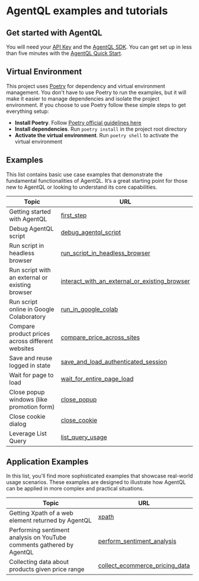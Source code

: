 # AgentQL examples and tutorials

## Get started with AgentQL

You will need your [API Key](https://dev.agentql.com/) and the [AgentQL SDK](https://docs.agentql.com/installation/sdk-installation). You can get set up in less than five minutes with the [AgentQL Quick Start](https://docs.agentql.com/quick-start).

## Virtual Environment

This project uses [Poetry](https://python-poetry.org/docs/) for dependency and virtual environment management.
You don't have to use Poetry to run the examples, but it will make it easier to manage dependencies and isolate the project environment.
If you choose to use Poetry follow these simple steps to get everything setup:

- **Install Poetry**. Follow [Poetry official guidelines here](https://python-poetry.org/docs/#installing-with-the-official-installer)
- **Install dependencies**. Run `poetry install` in the project root directory
- **Activate the virtual environment**. Run `poetry shell` to activate the virtual environment

## Examples

This list contains basic use case examples that demonstrate the fundamental functionalities of AgentQL. It’s a great starting point for those new to AgentQL or looking to understand its core capabilities.

| Topic                                            | URL                                                                                                                                                     |
| ------------------------------------------------ | ------------------------------------------------------------------------------------------------------------------------------------------------------- |
| Getting started with AgentQL                     | [first_step](https://github.com/tinyfish-io/fish-tank/tree/main/examples/first_steps)                                                                   |
| Debug AgentQL script                             | [debug_agentql_script](https://github.com/tinyfish-io/fish-tank/tree/main/examples/debug_script)                                                        |
| Run script in headless browser                   | [run_script_in_headless_browser](https://github.com/tinyfish-io/fish-tank/tree/main/examples/run_script_in_headless_browser)                            |
| Run script with an external or existing browser  | [interact_with_an_external_or_existing_browser](https://github.com/tinyfish-io/fish-tank/tree/main/examples/interact_with_external_or_existing_browser) |
| Run script online in Google Colaboratory         | [run_in_google_colab](./examples/run_script_online_in_google_colab)                                                                                     |
| Compare product prices across different websites | [compare_price_across_sites](https://github.com/tinyfish-io/fish-tank/tree/main/examples/compare_product_prices)                                        |
| Save and reuse logged in state                   | [save_and_load_authenticated_session](https://github.com/tinyfish-io/fish-tank/tree/main/examples/save_and_load_authenticated_session)                  |
| Wait for page to load                            | [wait_for_entire_page_load](https://github.com/tinyfish-io/fish-tank/tree/main/examples/wait_for_entire_page_load)                                      |
| Close popup windows (like promotion form)        | [close_popup](https://github.com/tinyfish-io/fish-tank/tree/main/examples/close_popup)                                                                  |
| Close cookie dialog                              | [close_cookie](https://github.com/tinyfish-io/fish-tank/tree/main/examples/close_cookie_dialog)                                                         |
| Leverage List Query                              | [list_query_usage](https://github.com/tinyfish-io/fish-tank/tree/main/examples/list_query_usage)                                                        |

## Application Examples

In this list, you'll find more sophisticated examples that showcase real-world usage scenarios. These examples are designed to illustrate how AgentQL can be applied in more complex and practical situations.

| Topic                                                                 | URL                                                                                                                                      |
| --------------------------------------------------------------------- | ---------------------------------------------------------------------------------------------------------------------------------------- |
| Getting Xpath of a web element returned by AgentQL                    | [xpath](https://github.com/tinyfish-io/fish-tank/tree/main/application_examples/xpath)                                                   |
| Performing sentiment analysis on YouTube comments gathered by AgentQL | [perform_sentiment_analysis](https://github.com/tinyfish-io/fish-tank/tree/main/application_examples/perform_sentiment_analysis)         |
| Collecting data about products given price range                      | [collect_ecommerce_pricing_data](https://github.com/tinyfish-io/fish-tank/tree/main/application_examples/collect_ecommerce_pricing_data) |
